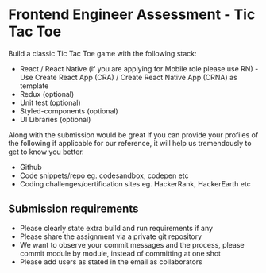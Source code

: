 # Frontend Engineer Assessment - Tic Tac Toe

Build a classic Tic Tac Toe game with the following stack:

- React / React Native (if you are applying for Mobile role please use RN)
      - Use Create React App (CRA) / Create React Native App (CRNA) as template
- Redux (optional)
- Unit test (optional)
- Styled-components (optional)
- UI Libraries (optional)

Along with the submission would be great if you can provide your profiles of the following if applicable for our reference, it will help us tremendously to get to know you better.

- Github
- Code snippets/repo eg. codesandbox, codepen etc
- Coding challenges/certification sites eg. HackerRank, HackerEarth etc

## Submission requirements

- Please clearly state extra build and run requirements if any
- Please share the assignment via a private git repository
- We want to observe your commit messages and the process, please commit module by module, instead of committing at one shot
- Please add users as stated in the email as collaborators
